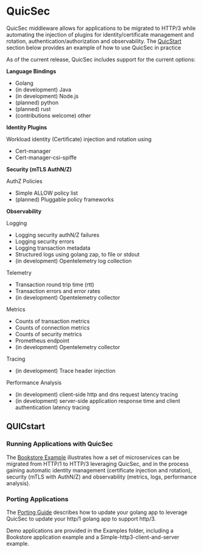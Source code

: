 # QuicSec

QuicSec middleware allows for applications to be migrated to HTTP/3 while automating the injection of plugins for identity/certificate management and rotation, authentication/authorization and observability.
The [QuicStart](#quicstart) section below provides an example of how to use QuicSec in practice

As of the current release, QuicSec includes support for the current options:

**Language Bindings**

* Golang
* (in development) Java
* (in development) Node.js
* (planned) python
* (planned) rust
* (contributions welcome) other

**Identity Plugins** 

Workload identity (Certificate) injection and rotation using
* Cert-manager
* Cert-manager-csi-spiffe


**Security (mTLS AuthN/Z)**

AuthZ Policies
* Simple ALLOW policy list
* (planned) Pluggable policy frameworks

**Observability**

Logging
* Logging security authN/Z failures
* Logging security errors
* Logging transaction metadata
* Structured logs using golang zap, to file or stdout
* (in development) Opentelemetry log collection

Telemetry
* Transaction round trip time (rtt)
* Transaction errors and error rates
* (in development) Opentelemetry collector


Metrics
* Counts of transaction metrics
* Counts of connection metrics
* Counts of security metrics
* Prometheus endpoint
* (in development) Opentelemetry collector

Tracing
* (in development) Trace header injection


Performance Analysis
* (in development) client-side http and dns request latency tracing
* (in development) server-side application response time and client authentication latency tracing

## QUICstart

### Running Applications with QuicSec

The [Bookstore Example](examples/bookstore/README.md) illustrates how a set of microservices can be migrated from HTTP/1 to HTTP/3 leveraging QuicSec, and in the process gaining automatic identity management (certificate injection and rotation), security (mTLS with AuthN/Z) and observability (metrics, logs, performance analysis).

### Porting Applications

The [Porting Guide](PORTING_GUIDE.md) describes how to update your golang app to leverage QuicSec to update your http/1 golang app to support http/3.

Demo applications are provided in the Examples folder, including a Bookstore application example and a Simple-http3-client-and-server example.


